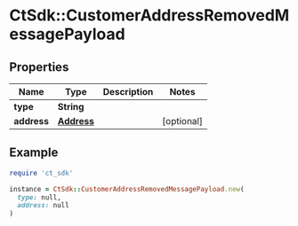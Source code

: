 # CtSdk::CustomerAddressRemovedMessagePayload

## Properties

| Name | Type | Description | Notes |
| ---- | ---- | ----------- | ----- |
| **type** | **String** |  |  |
| **address** | [**Address**](Address.md) |  | [optional] |

## Example

```ruby
require 'ct_sdk'

instance = CtSdk::CustomerAddressRemovedMessagePayload.new(
  type: null,
  address: null
)
```

